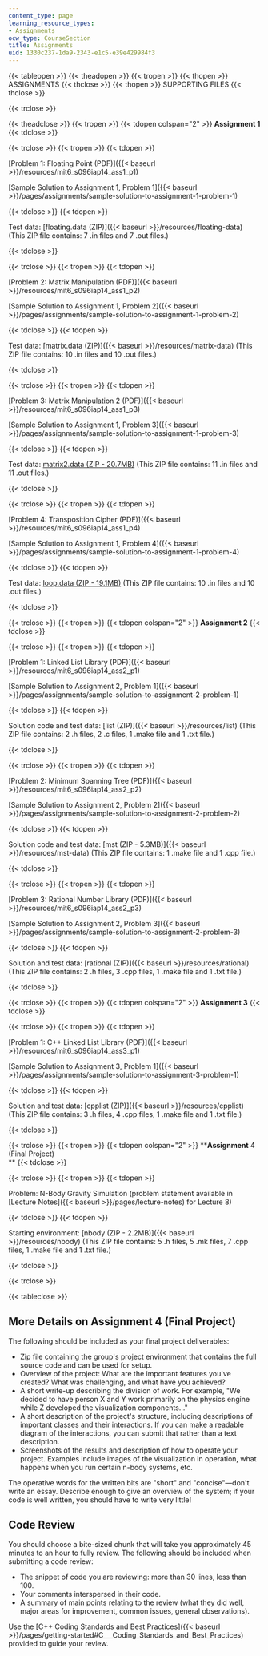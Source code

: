 ```yaml
---
content_type: page
learning_resource_types:
- Assignments
ocw_type: CourseSection
title: Assignments
uid: 1330c237-1da9-2343-e1c5-e39e429984f3
---
```


{{< tableopen >}}
{{< theadopen >}}
{{< tropen >}}
{{< thopen >}}
ASSIGNMENTS
{{< thclose >}}
{{< thopen >}}
SUPPORTING FILES
{{< thclose >}}

{{< trclose >}}

{{< theadclose >}}
{{< tropen >}}
{{< tdopen colspan="2" >}}
**Assignment 1**
{{< tdclose >}}

{{< trclose >}}
{{< tropen >}}
{{< tdopen >}}


[Problem 1: Floating Point (PDF)]({{< baseurl >}}/resources/mit6_s096iap14_ass1_p1)

[Sample Solution to Assignment 1, Problem 1]({{< baseurl >}}/pages/assignments/sample-solution-to-assignment-1-problem-1)


{{< tdclose >}}
{{< tdopen >}}


Test data: [floating.data (ZIP)]({{< baseurl >}}/resources/floating-data) (This ZIP file contains: 7 .in files and 7 .out files.)


{{< tdclose >}}

{{< trclose >}}
{{< tropen >}}
{{< tdopen >}}


[Problem 2: Matrix Manipulation (PDF)]({{< baseurl >}}/resources/mit6_s096iap14_ass1_p2)

[Sample Solution to Assignment 1, Problem 2]({{< baseurl >}}/pages/assignments/sample-solution-to-assignment-1-problem-2)


{{< tdclose >}}
{{< tdopen >}}


Test data: [matrix.data (ZIP)]({{< baseurl >}}/resources/matrix-data) (This ZIP file contains: 10 .in files and 10 .out files.)


{{< tdclose >}}

{{< trclose >}}
{{< tropen >}}
{{< tdopen >}}


[Problem 3: Matrix Manipulation 2 (PDF)]({{< baseurl >}}/resources/mit6_s096iap14_ass1_p3)

[Sample Solution to Assignment 1, Problem 3]({{< baseurl >}}/pages/assignments/sample-solution-to-assignment-1-problem-3)


{{< tdclose >}}
{{< tdopen >}}


Test data: [matrix2.data (ZIP - 20.7MB)](/ans7870/6/6.S096/iap14/matrix2.data.zip) (This ZIP file contains: 11 .in files and 11 .out files.)


{{< tdclose >}}

{{< trclose >}}
{{< tropen >}}
{{< tdopen >}}


[Problem 4: Transposition Cipher (PDF)]({{< baseurl >}}/resources/mit6_s096iap14_ass1_p4)

[Sample Solution to Assignment 1, Problem 4]({{< baseurl >}}/pages/assignments/sample-solution-to-assignment-1-problem-4)


{{< tdclose >}}
{{< tdopen >}}


Test data: [loop.data (ZIP - 19.1MB)](/ans7870/6/6.S096/iap14/loop.data.zip) (This ZIP file contains: 10 .in files and 10 .out files.)


{{< tdclose >}}

{{< trclose >}}
{{< tropen >}}
{{< tdopen colspan="2" >}}
****Assignment** 2**
{{< tdclose >}}

{{< trclose >}}
{{< tropen >}}
{{< tdopen >}}


[Problem 1: Linked List Library (PDF)]({{< baseurl >}}/resources/mit6_s096iap14_ass2_p1)

[Sample Solution to Assignment 2, Problem 1]({{< baseurl >}}/pages/assignments/sample-solution-to-assignment-2-problem-1)


{{< tdclose >}}
{{< tdopen >}}


Solution code and test data: [list (ZIP)]({{< baseurl >}}/resources/list) (This ZIP file contains: 2 .h files, 2 .c files, 1 .make file and 1 .txt file.)


{{< tdclose >}}

{{< trclose >}}
{{< tropen >}}
{{< tdopen >}}


[Problem 2: Minimum Spanning Tree (PDF)]({{< baseurl >}}/resources/mit6_s096iap14_ass2_p2)

[Sample Solution to Assignment 2, Problem 2]({{< baseurl >}}/pages/assignments/sample-solution-to-assignment-2-problem-2)


{{< tdclose >}}
{{< tdopen >}}


Solution code and test data: [mst (ZIP - 5.3MB)]({{< baseurl >}}/resources/mst-data) (This ZIP file contains: 1 .make file and 1 .cpp file.)


{{< tdclose >}}

{{< trclose >}}
{{< tropen >}}
{{< tdopen >}}


[Problem 3: Rational Number Library (PDF)]({{< baseurl >}}/resources/mit6_s096iap14_ass2_p3)

[Sample Solution to Assignment 2, Problem 3]({{< baseurl >}}/pages/assignments/sample-solution-to-assignment-2-problem-3)


{{< tdclose >}}
{{< tdopen >}}


Solution and test data: [rational (ZIP)]({{< baseurl >}}/resources/rational)  (This ZIP file contains: 2 .h files, 3 .cpp files, 1 .make file and 1 .txt file.)


{{< tdclose >}}

{{< trclose >}}
{{< tropen >}}
{{< tdopen colspan="2" >}}
****Assignment** 3**
{{< tdclose >}}

{{< trclose >}}
{{< tropen >}}
{{< tdopen >}}


[Problem 1: C++ Linked List Library (PDF)]({{< baseurl >}}/resources/mit6_s096iap14_ass3_p1)

[Sample Solution to Assignment 3, Problem 1]({{< baseurl >}}/pages/assignments/sample-solution-to-assignment-3-problem-1)


{{< tdclose >}}
{{< tdopen >}}


Solution and test data: [cpplist (ZIP)]({{< baseurl >}}/resources/cpplist) (This ZIP file contains: 3 .h files, 4 .cpp files, 1 .make file and 1 .txt file.)


{{< tdclose >}}

{{< trclose >}}
{{< tropen >}}
{{< tdopen colspan="2" >}}
****Assignment** 4 (Final Project)  
**
{{< tdclose >}}

{{< trclose >}}
{{< tropen >}}
{{< tdopen >}}


Problem: N-Body Gravity Simulation (problem statement available in [Lecture Notes]({{< baseurl >}}/pages/lecture-notes) for Lecture 8)


{{< tdclose >}}
{{< tdopen >}}


Starting environment: [nbody (ZIP - 2.2MB)]({{< baseurl >}}/resources/nbody) (This ZIP file contains: 5 .h files, 5 .mk files, 7 .cpp files, 1 .make file and 1 .txt file.)


{{< tdclose >}}

{{< trclose >}}

{{< tableclose >}}

More Details on Assignment 4 (Final Project)
--------------------------------------------

The following should be included as your final project deliverables:

*   Zip file containing the group's project environment that contains the full source code and can be used for setup.
*   Overview of the project: What are the important features you've created? What was challenging, and what have you achieved?
*   A short write-up describing the division of work. For example, "We decided to have person X and Y work primarily on the physics engine while Z developed the visualization components…"
*   A short description of the project's structure, including descriptions of important classes and their interactions. If you can make a readable diagram of the interactions, you can submit that rather than a text description.
*   Screenshots of the results and description of how to operate your project. Examples include images of the visualization in operation, what happens when you run certain n-body systems, etc.

The operative words for the written bits are "short" and "concise"—don't write an essay. Describe enough to give an overview of the system; if your code is well written, you should have to write very little!

Code Review
-----------

You should choose a bite-sized chunk that will take you approximately 45 minutes to an hour to fully review. The following should be included when submitting a code review:

*   The snippet of code you are reviewing: more than 30 lines, less than 100.
*   Your comments interspersed in their code.
*   A summary of main points relating to the review (what they did well, major areas for improvement, common issues, general observations).

Use the [C++ Coding Standards and Best Practices]({{< baseurl >}}/pages/getting-started#C___Coding_Standards_and_Best_Practices) provided to guide your review.